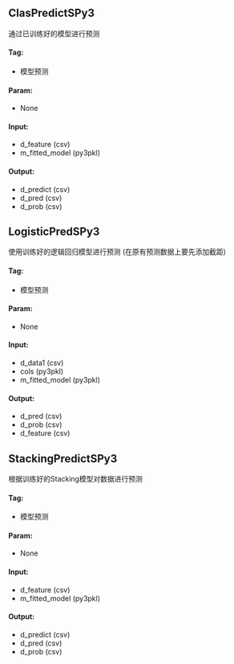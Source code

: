 
## ClasPredictSPy3

通过已训练好的模型进行预测

#### Tag:
* 模型预测

#### Param:
* None

#### Input:
* d_feature (csv) 
* m_fitted_model (py3pkl) 

#### Output:
* d_predict (csv) 
* d_pred (csv) 
* d_prob (csv) 

## LogisticPredSPy3

使用训练好的逻辑回归模型进行预测 (在原有预测数据上要先添加截距)

#### Tag:
* 模型预测

#### Param:
* None

#### Input:
* d_data1 (csv) 
* cols (py3pkl) 
* m_fitted_model (py3pkl) 

#### Output:
* d_pred (csv) 
* d_prob (csv) 
* d_feature (csv) 

## StackingPredictSPy3

根据训练好的Stacking模型对数据进行预测

#### Tag:
* 模型预测

#### Param:
* None

#### Input:
* d_feature (csv) 
* m_fitted_model (py3pkl) 

#### Output:
* d_predict (csv) 
* d_pred (csv) 
* d_prob (csv) 
